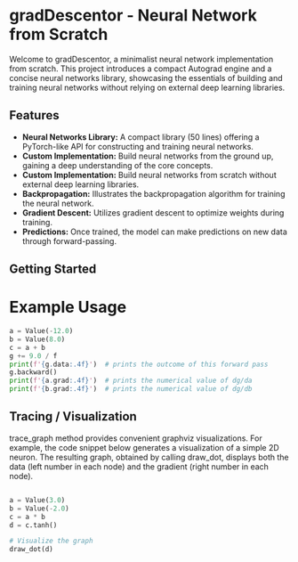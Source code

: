 # gradDescentor - Neural Network from Scratch

Welcome to gradDescentor, a minimalist neural network implementation from scratch. This project introduces a compact Autograd engine and a concise neural networks library, showcasing the essentials of building and training neural networks without relying on external deep learning libraries.

## Features

- **Neural Networks Library:** A compact library (50 lines) offering a PyTorch-like API for constructing and training neural networks.
- **Custom Implementation:** Build neural networks from the ground up, gaining a deep understanding of the core concepts.
- **Custom Implementation:** Build neural networks from scratch without external deep learning libraries.
- **Backpropagation:** Illustrates the backpropagation algorithm for training the neural network.
- **Gradient Descent:** Utilizes gradient descent to optimize weights during training.
- **Predictions:** Once trained, the model can make predictions on new data through forward-passing.

## Getting Started

# Example Usage
```python
a = Value(-12.0)
b = Value(8.0)
c = a + b
g += 9.0 / f
print(f'{g.data:.4f}')  # prints the outcome of this forward pass
g.backward()
print(f'{a.grad:.4f}')  # prints the numerical value of dg/da
print(f'{b.grad:.4f}')  # prints the numerical value of dg/db
```

## Tracing / Visualization

 trace_graph method provides convenient graphviz visualizations. For example, the code snippet below generates a visualization of a simple 2D neuron. The resulting graph, obtained by calling draw_dot, displays both the data (left number in each node) and the gradient (right number in each node).
```python

a = Value(3.0)
b = Value(-2.0)
c = a * b
d = c.tanh()

# Visualize the graph
draw_dot(d)
```


